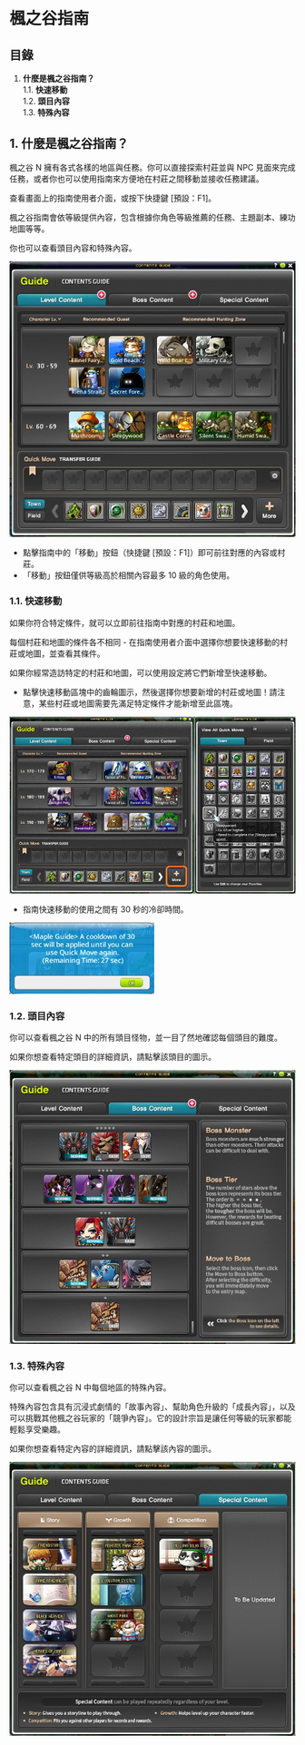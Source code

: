 # 楓之谷指南

## 目錄

1. **什麼是楓之谷指南？**\
   1.1. **快速移動**\
   1.2. **頭目內容**\
   1.3. **特殊內容**

## 1. 什麼是楓之谷指南？

楓之谷 N 擁有各式各樣的地區與任務。你可以直接探索村莊並與 NPC 見面來完成任務，或者你也可以使用指南來方便地在村莊之間移動並接收任務建議。

查看畫面上的指南使用者介面，或按下快捷鍵 \[預設：F1]。

楓之谷指南會依等級提供內容，包含根據你角色等級推薦的任務、主題副本、練功地圖等等。

你也可以查看頭目內容和特殊內容。

![](../../../.gitbook/assets/image_1747236256525_149.png)

* 點擊指南中的「移動」按鈕（快捷鍵 \[預設：F1]）即可前往對應的內容或村莊。
* 「移動」按鈕僅供等級高於相關內容最多 10 級的角色使用。

### 1.1. 快速移動

如果你符合特定條件，就可以立即前往指南中對應的村莊和地圖。

每個村莊和地圖的條件各不相同 - 在指南使用者介面中選擇你想要快速移動的村莊或地圖，並查看其條件。

如果你經常造訪特定的村莊和地圖，可以使用設定將它們新增至快速移動。

* 點擊快速移動區塊中的齒輪圖示，然後選擇你想要新增的村莊或地圖！請注意，某些村莊或地圖需要先滿足特定條件才能新增至此區塊。

![](../../../.gitbook/assets/image_1747236256525_106.png)

* 指南快速移動的使用之間有 30 秒的冷卻時間。

![](../../../.gitbook/assets/image_1747236256525_569.png)

### 1.2. 頭目內容

你可以查看楓之谷 N 中的所有頭目怪物，並一目了然地確認每個頭目的難度。

如果你想查看特定頭目的詳細資訊，請點擊該頭目的圖示。

![](../../../.gitbook/assets/image_1747236256525_575.png)

### 1.3. 特殊內容

你可以查看楓之谷 N 中每個地區的特殊內容。

特殊內容包含具有沉浸式劇情的「故事內容」、幫助角色升級的「成長內容」，以及可以挑戰其他楓之谷玩家的「競爭內容」。它的設計宗旨是讓任何等級的玩家都能輕鬆享受樂趣。

如果你想查看特定內容的詳細資訊，請點擊該內容的圖示。

![](../../../.gitbook/assets/image_1747236256525_265.png)
